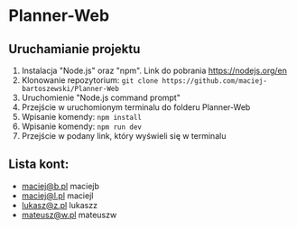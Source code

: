 # Planner-Web
## Uruchamianie projektu
1. Instalacja "Node.js" oraz "npm". Link do pobrania https://nodejs.org/en
2. Klonowanie repozytorium: `git clone https://github.com/maciej-bartoszewski/Planner-Web`
3. Uruchomienie "Node.js command prompt"
4. Przejście w uruchomionym terminalu do folderu Planner-Web
5. Wpisanie komendy: `npm install`
6. Wpisanie komendy: `npm run dev`
7. Przejście w podany link, który wyświeli się w terminalu 
   
## Lista kont:
 * maciej@b.pl maciejb
 * maciej@l.pl maciejl
 * lukasz@z.pl lukaszz
 * mateusz@w.pl mateuszw

